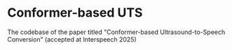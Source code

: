 # Conformer-based UTS
The codebase of the paper titled "Conformer-based Ultrasound-to-Speech Conversion" (accepted at Interspeech 2025)
